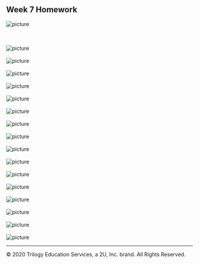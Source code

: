 ## Week 7 Homework 


![picture](images/pic1.PNG)

<br><br>
![picture](images/pic2.PNG)
<br><br>
![picture](images/pic3.PNG)
<br><br>
![picture](images/pic4.PNG)
<br><br>
![picture](images/pic5.PNG)
<br><br>
![picture](images/pic6.PNG)
<br><br>
![picture](images/pic7.PNG)
<br><br>
![picture](images/pic8.PNG)
<br><br>
![picture](images/pic9.PNG)
<br><br>
![picture](images/pic10.PNG)
<br><br>
![picture](images/pic11.PNG)
<br><br>
![picture](images/pic12.PNG)
<br><br>
![picture](images/pic13.PNG)
<br><br>
![picture](images/pic14.PNG)
<br><br>
![picture](images/pic15.PNG)
<br><br>
![picture](images/pic16.PNG)
<br><br>
![picture](images/pic17.PNG)


---

© 2020 Trilogy Education Services, a 2U, Inc. brand. All Rights Reserved.

